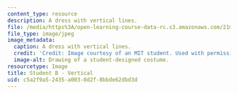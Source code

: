 ```yaml
---
content_type: resource
description: A dress with vertical lines.
file: /media/https%3A/open-learning-course-data-rc.s3.amazonaws.com/21m-732-beginning-costume-design-and-construction-fall-2008/c5a2f9a52435a0038d2f8bbde62dbd3d_vertical2.jpg
file_type: image/jpeg
image_metadata:
  caption: A dress with vertical lines.
  credit: 'Credit: Image courtesy of an MIT student. Used with permission.'
  image-alt: Drawing of a student-designed costume.
resourcetype: Image
title: Student B - Vertical
uid: c5a2f9a5-2435-a003-8d2f-8bbde62dbd3d
---
```

